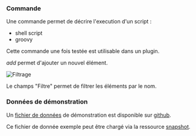 ### Commande

Une commande permet de décrire l'execution d'un script :
- shell script
- groovy

Cette commande une fois testée est utilisable dans un plugin.

<i class="help-icons">add</i> permet d'ajouter un nouvel élément.

![Filtrage](/api/helps/images/filter.png "Filtrage")

Le champs "Filtre" permet de filtrer les éléments par le nom.

### Données de démonstration

Un [fichier de données](https://snap-ci.com/buildartifacts/green/52740/defaultPipeline/106/install/1/jarvis-core/jarvis-core-server/src/test/resources/sample.json?archived=true) de démonstration est disponible sur [github](https://github.com/yroffin/jarvis).

Ce fichier de donnée exemple peut être chargé via la ressource [snapshot](#/snapshots).
